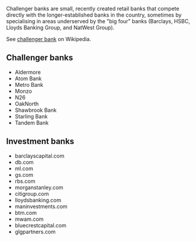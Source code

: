 Challenger banks are small, recently created retail banks that compete directly
with the longer-established banks in the country, sometimes by specialising in
areas underserved by the "big four" banks (Barclays, HSBC, Lloyds Banking
Group, and NatWest Group).

See [challenger bank](https://en.wikipedia.org/wiki/Challenger_bank) on Wikipedia.

## Challenger banks
- Aldermore
- Atom Bank
- Metro Bank
- Monzo
- N26
- OakNorth
- Shawbrook Bank
- Starling Bank
- Tandem Bank

## Investment banks
- barclayscapital.com
- db.com
- ml.com
- gs.com
- rbs.com
- morganstanley.com
- citigroup.com
- lloydsbanking.com
- maninvestments.com
- btm.com
- mwam.com
- bluecrestcapital.com
- glgpartners.com

